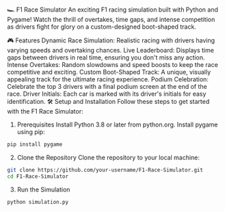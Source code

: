 🏎️ F1 Race Simulator
An exciting F1 racing simulation built with Python and Pygame! Watch the thrill of overtakes, time gaps, and intense competition as drivers fight for glory on a custom-designed boot-shaped track.

🎮 Features
Dynamic Race Simulation: Realistic racing with drivers having varying speeds and overtaking chances.
Live Leaderboard: Displays time gaps between drivers in real time, ensuring you don't miss any action.
Intense Overtakes: Random slowdowns and speed boosts to keep the race competitive and exciting.
Custom Boot-Shaped Track: A unique, visually appealing track for the ultimate racing experience.
Podium Celebration: Celebrate the top 3 drivers with a final podium screen at the end of the race.
Driver Initials: Each car is marked with its driver's initials for easy identification.
🛠️ Setup and Installation
Follow these steps to get started with the F1 Race Simulator:

1. Prerequisites
Install Python 3.8 or later from python.org.
Install pygame using pip:
  ```bash
  pip install pygame
  ```
2. Clone the Repository
Clone the repository to your local machine:
  ```bash
  git clone https://github.com/your-username/F1-Race-Simulator.git
  cd F1-Race-Simulator
  ```
3. Run the Simulation
  ```bash
  python simulation.py
  ```
